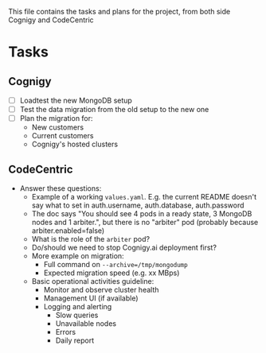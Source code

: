 This file contains the tasks and plans for the project, from both side Cognigy and CodeCentric

# Tasks
## Cognigy

- [ ] Loadtest the new MongoDB setup
- [ ] Test the data migration from the old setup to the new one
- [ ] Plan the migration for:
  - New customers
  - Current customers
  - Cognigy's hosted clusters

## CodeCentric
- Answer these questions:
  - Example of a working `values.yaml`. E.g. the current README doesn't say what to set in auth.username, auth.database, auth.password
  - The doc says "You should see 4 pods in a ready state, 3 MongoDB nodes and 1 arbiter.", but there is no "arbiter" pod (probably because arbiter.enabled=false)
  - What is the role of the `arbiter` pod?
  - Do/should we need to stop Cognigy.ai deployment first?
  - More example on migration:
    - Full command on `--archive=/tmp/mongodump`
    - Expected migration speed (e.g. xx MBps)
  - Basic operational activities guideline:
    - Monitor and observe cluster health
    - Management UI (if available)
    - Logging and alerting
      - Slow queries
      - Unavailable nodes
      - Errors
      - Daily report